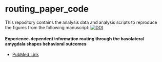 # routing_paper_code 

This repository contains the analysis data and analysis scripts to reproduce the figures from the following manuscript: 
[![DOI](https://zenodo.org/badge/816667891.svg)](https://zenodo.org/doi/10.5281/zenodo.12092246)
#### Experience-dependent information routing through the basolateral amygdala shapes behavioral outcomes
  - [PubMed Link](https://pubmed.ncbi.nlm.nih.gov/37577684/)
